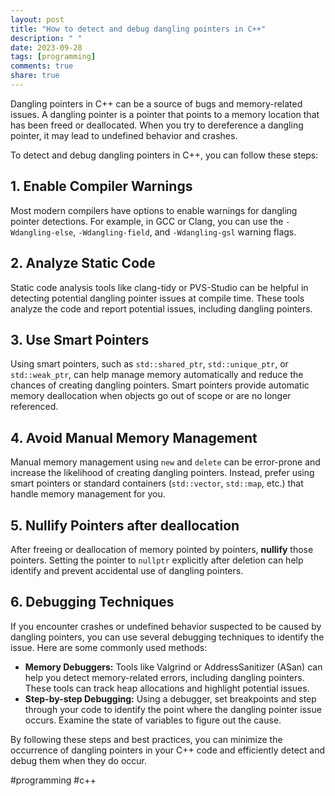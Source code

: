 ```yaml
---
layout: post
title: "How to detect and debug dangling pointers in C++"
description: " "
date: 2023-09-28
tags: [programming]
comments: true
share: true
---
```


Dangling pointers in C++ can be a source of bugs and memory-related issues. A dangling pointer is a pointer that points to a memory location that has been freed or deallocated. When you try to dereference a dangling pointer, it may lead to undefined behavior and crashes.

To detect and debug dangling pointers in C++, you can follow these steps:

## 1. Enable Compiler Warnings

Most modern compilers have options to enable warnings for dangling pointer detections. For example, in GCC or Clang, you can use the `-Wdangling-else`, `-Wdangling-field`, and `-Wdangling-gsl` warning flags.

## 2. Analyze Static Code

Static code analysis tools like clang-tidy or PVS-Studio can be helpful in detecting potential dangling pointer issues at compile time. These tools analyze the code and report potential issues, including dangling pointers.

## 3. Use Smart Pointers

Using smart pointers, such as `std::shared_ptr`, `std::unique_ptr`, or `std::weak_ptr`, can help manage memory automatically and reduce the chances of creating dangling pointers. Smart pointers provide automatic memory deallocation when objects go out of scope or are no longer referenced.

## 4. Avoid Manual Memory Management

Manual memory management using `new` and `delete` can be error-prone and increase the likelihood of creating dangling pointers. Instead, prefer using smart pointers or standard containers (`std::vector`, `std::map`, etc.) that handle memory management for you.

## 5. Nullify Pointers after deallocation

After freeing or deallocation of memory pointed by pointers, **nullify** those pointers. Setting the pointer to `nullptr` explicitly after deletion can help identify and prevent accidental use of dangling pointers.

## 6. Debugging Techniques

If you encounter crashes or undefined behavior suspected to be caused by dangling pointers, you can use several debugging techniques to identify the issue. Here are some commonly used methods:

  - **Memory Debuggers:** Tools like Valgrind or AddressSanitizer (ASan) can help you detect memory-related errors, including dangling pointers. These tools can track heap allocations and highlight potential issues.
  - **Step-by-step Debugging:** Using a debugger, set breakpoints and step through your code to identify the point where the dangling pointer issue occurs. Examine the state of variables to figure out the cause.

By following these steps and best practices, you can minimize the occurrence of dangling pointers in your C++ code and efficiently detect and debug them when they do occur.

#programming #c++